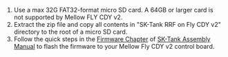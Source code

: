1. Use a max 32G FAT32-format micro SD card. A 64GB or larger card is not supported by Mellow FLY CDY v2.
2. Extract the zip file and copy all contents in "SK-Tank RRF on Fly CDY v2" directory to the root of a micro SD card.
3. Follow the quick steps in the [Firmware Chapter](https://sites.google.com/view/seckit-wiki/sk-tank-350x350x400/assembly-manual/sk-tank-assembly-manual/12-firmware) of [SK-Tank Assembly Manual](https://sites.google.com/view/seckit-wiki/sk-tank-350x350x400/assembly-manual/sk-tank-assembly-manual) to flash the firmware to your Mellow Fly CDY v2 control board.
